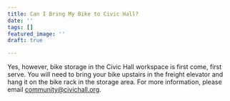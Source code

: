 ```yaml
---
title: Can I Bring My Bike to Civic Hall?
date: ''
tags: []
featured_image: ''
draft: true

---
```

Yes, however, bike storage in the Civic Hall workspace is first come, first serve. You will need to bring your bike upstairs in the freight elevator and hang it on the bike rack in the storage area. For more information, please email community@civichall.org.